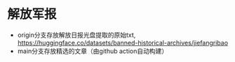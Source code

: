# 解放军报

* origin分支存放解放日报光盘提取的原始txt, https://huggingface.co/datasets/banned-historical-archives/jiefangribao
* main分支存放精选的文章（由github action自动构建）

